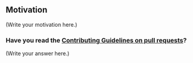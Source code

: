 <!--
Thank you for sending the PR! We appreciate you spending the time to work on these changes.

Help us understand your motivation by explaining why you decided to make this change.

You can learn more about contributing to Cloudcatalog here: https://github.com/boyney123/cloudcatalog/blob/main/CONTRIBUTING.md

Happy contributing!

-->

## Motivation

(Write your motivation here.)

### Have you read the [Contributing Guidelines on pull requests](https://github.com/boyney123/cloudcatalog/blob/master/CONTRIBUTING.md#pull-requests)?

(Write your answer here.)
